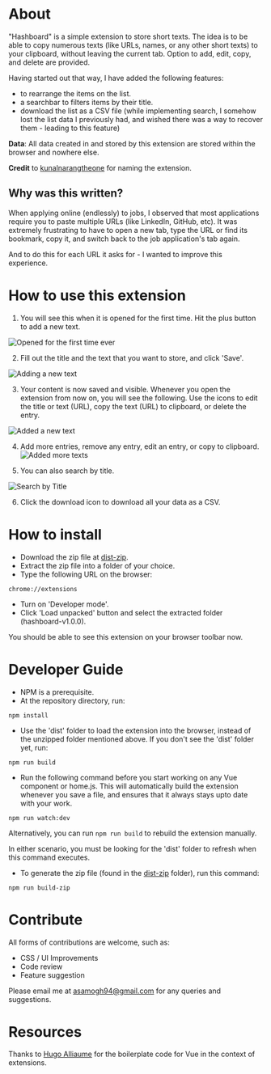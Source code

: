 # About

"Hashboard" is a simple extension to store short texts. The idea is to be able to copy numerous texts (like URLs, names, or any other short texts) to your clipboard, without leaving the current tab. Option to add, edit, copy, and delete are provided. 

Having started out that way, I have added the following features:
- to rearrange the items on the list.
- a searchbar to filters items by their title.
- download the list as a CSV file (while implementing search, I somehow lost the list data I previously had, and wished there was a way to recover them - leading to this feature)

**Data**: All data created in and stored by this extension are stored within the browser and nowhere else.

**Credit** to [kunalnarangtheone](https://github.com/kunalnarangtheone/) for naming the extension.

## Why was this written?

When applying online (endlessly) to jobs, I observed that most applications require you to paste multiple URLs (like LinkedIn, GitHub, etc). It was extremely frustrating to have to open a new tab, type the URL or find its bookmark, copy it, and switch back to the job application's tab again. 

And to do this for each URL it asks for - I wanted to improve this experience.

# How to use this extension

1. You will see this when it is opened for the first time. Hit the plus button to add a new text.

![Opened for the first time ever](https://drive.google.com/uc?export=view&id=1FVoDUqn2eo49yxNStUOW9R5UF6fe8F0o "First Time")

2. Fill out the title and the text that you want to store, and click 'Save'. 

![Adding a new text](https://drive.google.com/uc?export=view&id=1calRphtD_D_2pSxWD_qX2mB-n0oTTadh "Adding a new text")

3. Your content is now saved and visible. Whenever you open the extension from now on, you will see the following. Use the icons to edit the title or text (URL), copy the text (URL) to clipboard, or delete the entry.

![Added a new text](https://drive.google.com/uc?export=view&id=1bHFpojsyDJtE9K_4flcaat_QwPbSjSZb "Added a new text")

4. Add more entries, remove any entry, edit an entry, or copy to clipboard.
![Added more texts](https://drive.google.com/uc?export=view&id=1Gfxf6AT8-jwq7XqzzOPNxle2iYanNzl5 "Added more texts")

5. You can also search by title.

![Search by Title](https://drive.google.com/uc?export=view&id=1m-IZ6oJbbeI69L35bG4ACAIy_rTay0z6 "Search by Title")

6. Click the download icon to download all your data as a CSV.

# How to install

- Download the zip file at [dist-zip](https://github.com/amogh94/hashboard/blob/master/dist-zip/hashboard-v1.0.0.zip).
- Extract the zip file into a folder of your choice.
- Type the following URL on the browser:
```
chrome://extensions
```
- Turn on 'Developer mode'.
- Click 'Load unpacked' button and select the extracted folder (hashboard-v1.0.0).

You should be able to see this extension on your browser toolbar now.

# Developer Guide

- NPM is a prerequisite.
- At the repository directory, run:
```
npm install
```

- Use the 'dist' folder to load the extension into the browser, instead of the unzipped folder mentioned above.  If you don't see the 'dist' folder yet, run:
```
npm run build
```

- Run the following command before you start working on any Vue component or home.js. This will automatically build the extension whenever you save a file, and ensures that it always stays upto date with your work.
```
npm run watch:dev
```
Alternatively, you can run `npm run build` to rebuild the extension manually.

In either scenario, you must be looking for the 'dist' folder to refresh when this command executes.

- To generate the zip file (found in the [dist-zip](https://github.com/amogh94/hashboard/blob/master/dist-zip/) folder), run this command:
```
npm run build-zip
```


# Contribute

All forms of contributions are welcome, such as:
- CSS / UI Improvements
- Code review
- Feature suggestion

Please email me at asamogh94@gmail.com for any queries and suggestions.

# Resources
Thanks to [Hugo Alliaume](https://github.com/Kocal/vue-web-extension) for the boilerplate code for Vue in the context of extensions. 
